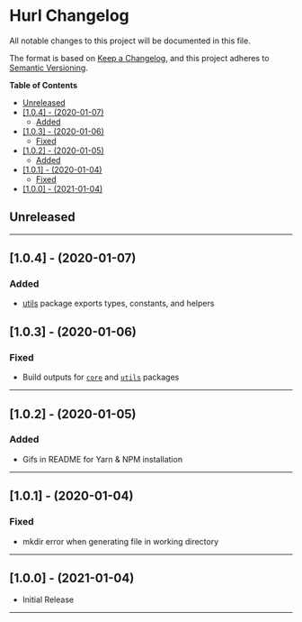# Hurl Changelog <!-- omit in toc -->

All notable changes to this project will be documented in this file.

The format is based on [Keep a Changelog](http://keepachangelog.com/), and this project adheres to [Semantic Versioning](https://semver.org/spec/v2.0.0.html).

**Table of Contents**

- [Unreleased](#unreleased)
- [[1.0.4] - (2020-01-07)](#104---2020-01-07)
  - [Added](#added)
- [[1.0.3] - (2020-01-06)](#103---2020-01-06)
  - [Fixed](#fixed)
- [[1.0.2] - (2020-01-05)](#102---2020-01-05)
  - [Added](#added-1)
- [[1.0.1] - (2020-01-04)](#101---2020-01-04)
  - [Fixed](#fixed-1)
- [[1.0.0] - (2021-01-04)](#100---2021-01-04)

## Unreleased

---

## [1.0.4] - (2020-01-07)

### Added

- [utils][utils] package exports types, constants, and helpers

## [1.0.3] - (2020-01-06)

### Fixed

- Build outputs for [`core`][core] and [`utils`][utils] packages

---

## [1.0.2] - (2020-01-05)

### Added

- Gifs in README for Yarn & NPM installation

---

## [1.0.1] - (2020-01-04)

### Fixed

- mkdir error when generating file in working directory

---

## [1.0.0] - (2021-01-04)

- Initial Release

---

<!-- Start Reference Links -->

[utils]: https://www.npmjs.com/package/@hurl/utils
[core]: https://www.npmjs.com/package/@hurl/core
